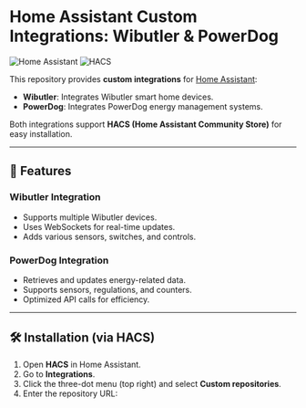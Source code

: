 # Home Assistant Custom Integrations: Wibutler & PowerDog

![Home Assistant](https://img.shields.io/badge/Home%20Assistant-Custom%20Integration-blue)
![HACS](https://img.shields.io/badge/HACS-Custom-orange)

This repository provides **custom integrations** for [Home Assistant](https://www.home-assistant.io/):
- **Wibutler**: Integrates Wibutler smart home devices.
- **PowerDog**: Integrates PowerDog energy management systems.

Both integrations support **HACS (Home Assistant Community Store)** for easy installation.

---

## 📌 Features

### **Wibutler Integration**
- Supports multiple Wibutler devices.
- Uses WebSockets for real-time updates.
- Adds various sensors, switches, and controls.

### **PowerDog Integration**
- Retrieves and updates energy-related data.
- Supports sensors, regulations, and counters.
- Optimized API calls for efficiency.

---

## 🛠️ Installation (via HACS)

1. Open **HACS** in Home Assistant.
2. Go to **Integrations**.
3. Click the three-dot menu (top right) and select **Custom repositories**.
4. Enter the repository URL:
